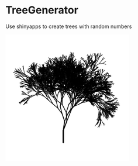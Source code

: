 # TreeGenerator
Use shinyapps to create trees with random numbers

![Random Tree](https://github.com/ReinhardSellmair/TreeGenerator/blob/master/RandomTreeImage.png)
